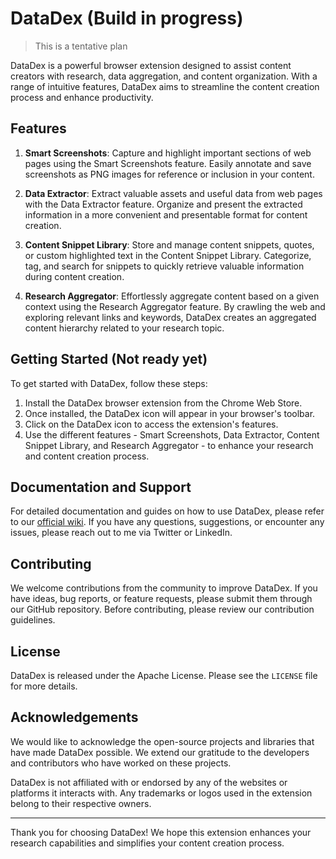 # DataDex (Build in progress)
> This is a tentative plan

DataDex is a powerful browser extension designed to assist content creators with research, data aggregation, and content organization. With a range of intuitive features, DataDex aims to streamline the content creation process and enhance productivity.

## Features

1. **Smart Screenshots**: Capture and highlight important sections of web pages using the Smart Screenshots feature. Easily annotate and save screenshots as PNG images for reference or inclusion in your content.

2. **Data Extractor**: Extract valuable assets and useful data from web pages with the Data Extractor feature. Organize and present the extracted information in a more convenient and presentable format for content creation.

3. **Content Snippet Library**: Store and manage content snippets, quotes, or custom highlighted text in the Content Snippet Library. Categorize, tag, and search for snippets to quickly retrieve valuable information during content creation.

4. **Research Aggregator**: Effortlessly aggregate content based on a given context using the Research Aggregator feature. By crawling the web and exploring relevant links and keywords, DataDex creates an aggregated content hierarchy related to your research topic.

## Getting Started (Not ready yet)

To get started with DataDex, follow these steps:

1. Install the DataDex browser extension from the Chrome Web Store.
2. Once installed, the DataDex icon will appear in your browser's toolbar.
3. Click on the DataDex icon to access the extension's features.
4. Use the different features - Smart Screenshots, Data Extractor, Content Snippet Library, and Research Aggregator - to enhance your research and content creation process.

## Documentation and Support

For detailed documentation and guides on how to use DataDex, please refer to our [official wiki](./wiki). If you have any questions, suggestions, or encounter any issues, please reach out to me via Twitter or LinkedIn.

## Contributing

We welcome contributions from the community to improve DataDex. If you have ideas, bug reports, or feature requests, please submit them through our GitHub repository. Before contributing, please review our contribution guidelines.

## License

DataDex is released under the Apache License. Please see the `LICENSE` file for more details.

## Acknowledgements

We would like to acknowledge the open-source projects and libraries that have made DataDex possible. We extend our gratitude to the developers and contributors who have worked on these projects.

DataDex is not affiliated with or endorsed by any of the websites or platforms it interacts with. Any trademarks or logos used in the extension belong to their respective owners.

---

Thank you for choosing DataDex! We hope this extension enhances your research capabilities and simplifies your content creation process.